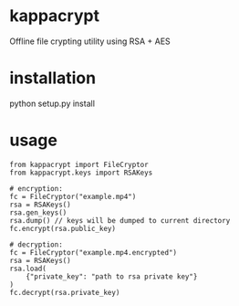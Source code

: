 # kappacrypt
Offline file crypting utility using RSA + AES

# installation
python setup.py install

# usage
    from kappacrypt import FileCryptor
    from kappacrypt.keys import RSAKeys
    
    # encryption:
    fc = FileCryptor("example.mp4")
    rsa = RSAKeys()
    rsa.gen_keys()
    rsa.dump() // keys will be dumped to current directory
    fc.encrypt(rsa.public_key)
    
    # decryption:
    fc = FileCryptor("example.mp4.encrypted")
    rsa = RSAKeys()
    rsa.load(
        {"private_key": "path to rsa private key"}
    )
    fc.decrypt(rsa.private_key)
    
    
